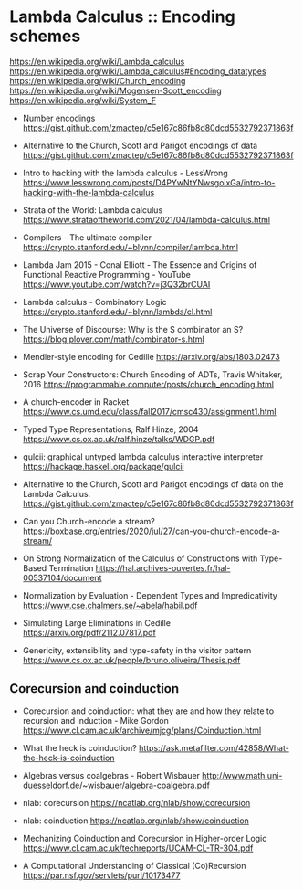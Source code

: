 # Lambda Calculus :: Encoding schemes

https://en.wikipedia.org/wiki/Lambda_calculus
https://en.wikipedia.org/wiki/Lambda_calculus#Encoding_datatypes
https://en.wikipedia.org/wiki/Church_encoding
https://en.wikipedia.org/wiki/Mogensen-Scott_encoding
https://en.wikipedia.org/wiki/System_F

* Number encodings
https://gist.github.com/zmactep/c5e167c86fb8d80dcd5532792371863f

* Alternative to the Church, Scott and Parigot encodings of data
https://gist.github.com/zmactep/c5e167c86fb8d80dcd5532792371863f

* Intro to hacking with the lambda calculus - LessWrong
https://www.lesswrong.com/posts/D4PYwNtYNwsgoixGa/intro-to-hacking-with-the-lambda-calculus

* Strata of the World: Lambda calculus
https://www.strataoftheworld.com/2021/04/lambda-calculus.html

* Compilers - The ultimate compiler
https://crypto.stanford.edu/~blynn/compiler/lambda.html

* Lambda Jam 2015 - Conal Elliott - The Essence and Origins of Functional Reactive Programming - YouTube
https://www.youtube.com/watch?v=j3Q32brCUAI

* Lambda calculus - Combinatory Logic
https://crypto.stanford.edu/~blynn/lambda/cl.html

* The Universe of Discourse: Why is the S combinator an S?
https://blog.plover.com/math/combinator-s.html

* Mendler-style encoding for Cedille
https://arxiv.org/abs/1803.02473

* Scrap Your Constructors: Church Encoding of ADTs, Travis Whitaker, 2016
https://programmable.computer/posts/church_encoding.html

* A church-encoder in Racket
https://www.cs.umd.edu/class/fall2017/cmsc430/assignment1.html

* Typed Type Representations, Ralf Hinze, 2004
https://www.cs.ox.ac.uk/ralf.hinze/talks/WDGP.pdf

* gulcii: graphical untyped lambda calculus interactive interpreter
https://hackage.haskell.org/package/gulcii

* Alternative to the Church, Scott and Parigot encodings of data on the Lambda Calculus.
https://gist.github.com/zmactep/c5e167c86fb8d80dcd5532792371863f

* Can you Church-encode a stream?
https://boxbase.org/entries/2020/jul/27/can-you-church-encode-a-stream/

* On Strong Normalization of the Calculus of Constructions with Type-Based Termination
https://hal.archives-ouvertes.fr/hal-00537104/document

* Normalization by Evaluation - Dependent Types and Impredicativity
https://www.cse.chalmers.se/~abela/habil.pdf

* Simulating Large Eliminations in Cedille
https://arxiv.org/pdf/2112.07817.pdf

* Genericity, extensibility and type-safety in the visitor pattern
https://www.cs.ox.ac.uk/people/bruno.oliveira/Thesis.pdf



## Corecursion and coinduction

* Corecursion and coinduction: what they are and how they relate to recursion and induction - Mike Gordon
https://www.cl.cam.ac.uk/archive/mjcg/plans/Coinduction.html

* What the heck is coinduction?
https://ask.metafilter.com/42858/What-the-heck-is-coinduction

* Algebras versus coalgebras - Robert Wisbauer
http://www.math.uni-duesseldorf.de/~wisbauer/algebra-coalgebra.pdf

* nlab: corecursion
https://ncatlab.org/nlab/show/corecursion

* nlab: coinduction
https://ncatlab.org/nlab/show/coinduction

* Mechanizing Coinduction and Corecursion in Higher-order Logic
https://www.cl.cam.ac.uk/techreports/UCAM-CL-TR-304.pdf

* A Computational Understanding of Classical (Co)Recursion
https://par.nsf.gov/servlets/purl/10173477
